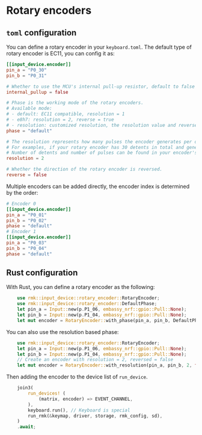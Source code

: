 # Rotary encoders

## `toml` configuration

You can define a rotary encoder in your `keyboard.toml`. The default type of rotary encoder is EC11, you can config it as:

```toml
[[input_device.encoder]]
pin_a = "P0_30"
pin_b = "P0_31"

# Whether to use the MCU's internal pull-up resistor, default to false
internal_pullup = false

# Phase is the working mode of the rotary encoders.
# Available mode:
# - default: EC11 compatible, resolution = 1
# - e8h7: resolution = 2, reverse = true
# - resolution: customized resolution, the resolution value and reverse should be specified later
phase = "default"

# The resolution represents how many pulses the encoder generates per detent.
# For examples, if your rotary encoder has 30 detents in total and generates 15 pulses per 360 degree rotation, then the resolution = 30/15 = 2.
# Number of detents and number of pulses can be found in your encoder's datasheet
resolution = 2

# Whether the direction of the rotary encoder is reversed.
reverse = false
```

Multiple encoders can be added directly, the encoder index is determined by the order:

```toml
# Encoder 0
[[input_device.encoder]]
pin_a = "P0_01"
pin_b = "P0_02"
phase = "default"
# Encoder 1
[[input_device.encoder]]
pin_a = "P0_03"
pin_b = "P0_04"
phase = "default"
```

## Rust configuration

With Rust, you can define a rotary encoder as the following:

```rust
    use rmk::input_device::rotary_encoder::RotaryEncoder;
    use rmk::input_device::rotary_encoder::DefaultPhase;
    let pin_a = Input::new(p.P1_06, embassy_nrf::gpio::Pull::None);
    let pin_b = Input::new(p.P1_04, embassy_nrf::gpio::Pull::None);
    let mut encoder = RotaryEncoder::with_phase(pin_a, pin_b, DefaultPhase, encoder_id);
```

You can also use the resolution based phase:

```rust
    use rmk::input_device::rotary_encoder::RotaryEncoder;
    let pin_a = Input::new(p.P1_06, embassy_nrf::gpio::Pull::None);
    let pin_b = Input::new(p.P1_04, embassy_nrf::gpio::Pull::None);
    // Create an encoder with resolution = 2, reversed = false
    let mut encoder = RotaryEncoder::with_resolution(pin_a, pin_b, 2, false, encoder_id)
```

Then adding the encoder to the device list of `run_device`.

```rust
    join3(
        run_devices! (
            (matrix, encoder) => EVENT_CHANNEL,
        ),
        keyboard.run(), // Keyboard is special
        run_rmk(&keymap, driver, storage, rmk_config, sd),
    )
    .await;
```
